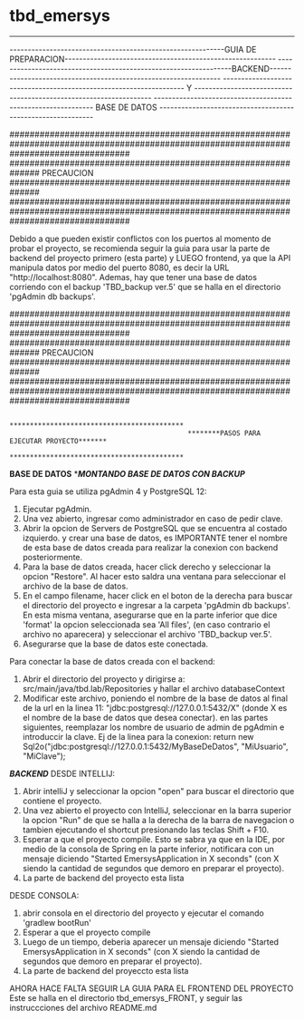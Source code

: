 # tbd_emersys

----------------------------------------------------------------------------------------------------------------------------------------
-----------------------------------------------------------GUIA DE PREPARACION----------------------------------------------------------
-----------------------------------------------------------------BACKEND----------------------------------------------------------------
------------------------------------------------------------------- Y ------------------------------------------------------------------
------------------------------------------------------------- BASE DE DATOS ------------------------------------------------------------

########################################################################################################################################
############################################################## PRECAUCION ##############################################################
########################################################################################################################################

Debido a que pueden existir conflictos con los puertos al momento de probar el proyecto, se recomienda seguir la guia para usar la parte
de backend del proyecto primero (esta parte) y LUEGO frontend, ya que la API manipula datos por medio del puerto 8080, es decir la URL
                                                             "http://localhost:8080".
Ademas, hay que tener una base de datos corriendo con el backup 'TBD_backup ver.5' que se halla en el directorio 'pgAdmin db backups'.

########################################################################################################################################
############################################################## PRECAUCION ##############################################################
########################################################################################################################################

                                                *******************************************
                                                ********PASOS PARA EJECUTAR PROYECTO*******
                                                *******************************************

******************BASE DE DATOS******************
********MONTANDO BASE DE DATOS CON  BACKUP*******

Para esta guia se utiliza pgAdmin 4 y PostgreSQL 12:

1) Ejecutar pgAdmin.
2) Una vez abierto, ingresar como administrador en caso de pedir clave.
3) Abrir la opcion de Servers de PostgreSQL que se encuentra al costado izquierdo. y crear una base de datos, es IMPORTANTE tener el nombre de
   esta base de datos creada para realizar la conexion con backend posteriormente.
4) Para la base de datos creada, hacer click derecho y seleccionar la opcion "Restore". Al hacer esto saldra una ventana para
   seleccionar el archivo de la base de datos.
5) En el campo filename, hacer click en el boton de la derecha para buscar el directorio del proyecto e ingresar a la carpeta
   'pgAdmin db backups'. En esta misma ventana, asegurarse que en la parte inferior que dice 'format' la opcion seleccionada sea 'All files',
   (en caso contrario el archivo no aparecera) y seleccionar el archivo 'TBD_backup ver.5'.
6) Asegurarse que la base de datos este conectada.

Para conectar la base de datos creada con el backend:
1) Abrir el directorio del proyecto y dirigirse a:
   src/main/java/tbd.lab/Repositories
   y hallar el archivo databaseContext
2) Modificar este archivo, poniendo el nombre de la base de datos al final de la url en la linea 11:
    "jdbc:postgresql://127.0.0.1:5432/X" (donde X es el nombre de la base de datos que desea conectar). en las partes siguientes, reemplazar los nombre de usuario de admin de pgAdmin e introduccir la clave.
    Ej de la linea para la conexion:
    return new Sql2o("jdbc:postgresql://127.0.0.1:5432/MyBaseDeDatos", "MiUsuario", "MiClave");

*****************BACKEND*****************
DESDE INTELLIJ:

1) Abrir intelliJ y seleccionar la opcion "open" para buscar el directorio que contiene el proyecto.
2) Una vez abierto el proyecto con IntelliJ, seleccionar en la barra superior la opcion "Run" de que se halla a la derecha
    de la barra de navegacion o tambien ejecutando el shortcut presionando las teclas Shift + F10.
3) Esperar a que el proyecto compile. Esto se sabra ya que en la IDE, por medio de la consola de Spring en la parte inferior,
   notificara con un mensaje diciendo "Started EmersysApplication in X seconds" (con X siendo la cantidad de segundos que demoro
   en preparar el proyecto).
4) La parte de backend del proyecto esta lista

DESDE CONSOLA:
1) abrir consola en el directorio del proyecto y ejecutar el comando 'gradlew bootRun'
2) Esperar a que el proyecto compile
3) Luego de un tiempo, deberia aparecer un mensaje diciendo "Started EmersysApplication in X seconds"
   (con X siendo la cantidad de segundos que   demoro en preparar el proyecto).
4) La parte de backend del proyeccto esta lista

AHORA HACE FALTA SEGUIR LA GUIA PARA EL FRONTEND DEL PROYECTO
Este se halla en el directorio tbd_emersys_FRONT, y seguir las instruccciones del archivo README.md
